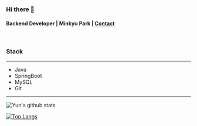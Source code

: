 ### Hi there 👋
#### Backend Developer | Minkyu Park | [Contact](https://mail.google.com/mail/u/0/?fs=1&tf=cm&source=mailto&to=aowlrsnfk1@gmail.com)


<br>

### Stack
***
* Java 
* SpringBoot 
* MySQL 
* Git

***

![Yun's github stats](https://github-readme-stats.vercel.app/api?username=Minkyu222341&show_icons=true&theme=merko)


[![Top Langs](https://github-readme-stats.vercel.app/api/top-langs/?username=Minkyu222341&layout=compact&exclude_repo=cheese10yun.github.io,Yun-Blog,intellij-settings)](https://github.com/anuraghazra/github-readme-stats)



<!--
**Minkyu222341/Minkyu222341** is a ✨ _special_ ✨ repository because its `README.md` (this file) appears on your GitHub profile.

Here are some ideas to get you started:

- 🔭 I’m currently working on ...

- 👯 I’m looking to collaborate on ...
- 🤔 I’m looking for help with ...
- 💬 Ask me about ...
- 📫 How to reach me: ...
- 😄 Pronouns: ...
- ⚡ Fun fact: ...
-->
